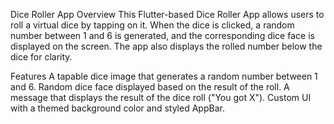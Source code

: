 Dice Roller App
Overview
This Flutter-based Dice Roller App allows users to roll a virtual dice by tapping on it. When the dice is clicked, a random number between 1 and 6 is generated, and the corresponding dice face is displayed on the screen. The app also displays the rolled number below the dice for clarity.

Features
A tapable dice image that generates a random number between 1 and 6.
Random dice face displayed based on the result of the roll.
A message that displays the result of the dice roll ("You got X").
Custom UI with a themed background color and styled AppBar.